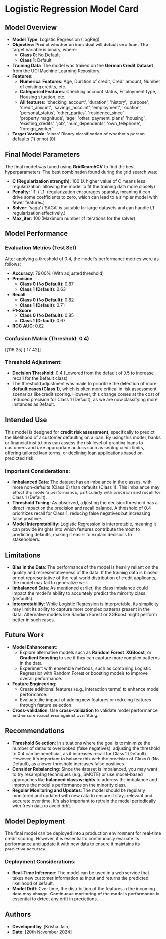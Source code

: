 
# Logistic Regression Model Card

## Model Overview
- **Model Type**: Logistic Regression (LogReg)
- **Objective**: Predict whether an individual will default on a loan. The target variable is binary, where:
  - **Class 0**: No Default
  - **Class 1**: Default
- **Training Data**: The model was trained on the **German Credit Dataset** from the UCI Machine Learning Repository.
- **Features**:
  - **Numerical Features**: Age, Duration of credit, Credit amount, Number of existing credits, etc.
  - **Categorical Features**: Checking account status, Employment type, Housing situation, etc.
  - **All features**: 'checking_account', 'duration', 'history', 'purpose', 'credit_amount', 'savings_account', 'employment',
    'location', 'personal_status', 'other_parties', 'residence_since', 'property_magnitude', 'age', 'other_payment_plans',
    'housing', 'existing_credits', 'job', 'num_dependents', 'own_telephone', 'foreign_worker'
- **Target Variable**:  'class' Binary classification of whether a person defaults (1) or not (0).


## Final Model Parameters
The final model was tuned using **GridSearchCV** to find the best hyperparameters. The best combination found during the grid search was:

- **C (Regularization strength)**: 100 (A higher value of C means less regularization, allowing the model to fit the training data more closely)
- **Penalty**: 'l1' ('L1' regularization encourages sparsity, meaning it can drive some coefficients to zero, which can lead to a simpler model with fewer features.)
- **Solver**: 'saga' ('SAGA' is suitable for large datasets and can handle L1 regularization effectively.)
- **Max_iter**: 100 (Maximum number of iterations for the solver)

## Model Performance

### Evaluation Metrics (Test Set)
After applying a threshold of 0.4, the model's performance metrics were as follows:

- **Accuracy**: 79.00% (With adjusted threshold)
- **Precision**:
  - **Class 0 (No Default)**: 0.87
  - **Class 1 (Default)**: 0.63
- **Recall**:
  - **Class 0 (No Default)**: 0.82
  - **Class 1 (Default)**: 0.71
- **F1-Score**:
  - **Class 0 (No Default)**: 0.85
  - **Class 1 (Default)**: 0.67
- **ROC AUC**: 0.82

### Confusion Matrix (Threshold: 0.4)
[[116 25] [ 17 42]]


### Threshold Adjustment:
- **Decision Threshold**: 0.4 (Lowered from the default of 0.5 to increase recall for the Default class)
- The threshold adjustment was made to prioritize the detection of more **default cases (Class 1)**, which is often more critical in risk assessment scenarios like credit scoring. However, this change comes at the cost of reduced precision for Class 1 (Default), as we are now classifying more instances as Default.

## Intended Use
This model is designed for **credit risk assessment**, specifically to predict the likelihood of a customer defaulting on a loan. By using this model, banks or financial institutions can assess the risk level of granting loans to customers and take appropriate actions such as setting credit limits, offering tailored loan terms, or declining loan applications based on predicted risk.

### Important Considerations:
- **Imbalanced Data**: The dataset has an imbalance in the classes, with more non-defaults (Class 0) than defaults (Class 1). This imbalance may affect the model's performance, particularly with precision and recall for Class 1 (Default).
- **Threshold Tuning**: As observed, adjusting the decision threshold has a direct impact on the precision and recall balance. A threshold of 0.4 prioritizes recall for Class 1, reducing false negatives but increasing false positives.
- **Model Interpretability**: Logistic Regression is interpretable, meaning it can provide insights into which features contribute the most to predicting defaults, making it easier to explain decisions to stakeholders.

## Limitations
- **Bias in the Data**: The performance of the model is heavily reliant on the quality and representativeness of the data. If the training data is biased or not representative of the real-world distribution of credit applicants, the model may fail to generalize well.
- **Imbalanced Data**: As mentioned earlier, the class imbalance could impact the model's ability to accurately predict the minority class (defaults).
- **Interpretability**: While Logistic Regression is interpretable, its simplicity may limit its ability to capture more complex patterns present in the data. Alternative models like Random Forest or XGBoost might perform better in such cases.

## Future Work
- **Model Enhancement**: 
  - Explore alternative models such as **Random Forest**, **XGBoost**, or **Gradient Boosting** to see if they can capture more complex patterns in the data.
  - Experiment with ensemble methods, such as combining Logistic Regression with Random Forest or boosting models to improve overall performance.
- **Feature Engineering**: 
  - Create additional features (e.g., interaction terms) to enhance model performance.
  - Evaluate the impact of adding new features or reducing features through feature selection.
- **Cross-validation**: Use **cross-validation** to validate model performance and ensure robustness against overfitting.

## Recommendations
- **Threshold Selection**: In situations where the goal is to minimize the number of defaults overlooked (false negatives), adjusting the threshold to 0.4 can be beneficial, as it increases recall for Class 1 (Default). However, it's important to balance this with the precision of Class 0 (No Default), as a lower threshold increases false positives.
- **Consider Rebalancing**: Since the dataset is imbalanced, you may want to try resampling techniques (e.g., SMOTE) or use model-based approaches like **balanced class weights** to address the imbalance and improve the model's performance on the minority class.
- **Regular Monitoring and Updates**: The model should be regularly monitored and updated with new data to ensure it stays relevant and accurate over time. It's also important to retrain the model periodically with fresh data to avoid drift.

## Model Deployment
The final model can be deployed into a production environment for real-time credit scoring. However, it is essential to continuously evaluate its performance and update it with new data to ensure it maintains its predictive accuracy.

### Deployment Considerations:
- **Real-Time Inference**: The model can be used in a web service that takes new customer information as input and returns the predicted likelihood of default.
- **Model Drift**: Over time, the distribution of the features in the incoming data may change. Continuous monitoring of the model's performance is essential to detect any drift in predictions.

## Authors
- **Developed by**: [Krisha Jain]
- **Date**: [20th November 2024]
